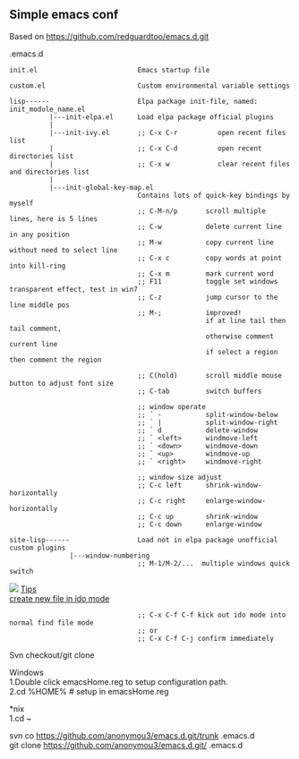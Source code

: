 ## Simple emacs conf ##

Based on https://github.com/redguardtoo/emacs.d.git

.emacs.d

    init.el                         Emacs startup file

    custom.el                       Custom environmental variable settings

    lisp------                      Elpa package init-file, named: init_module_name.el
              |---init-elpa.el      Load elpa package official plugins
              |
              |---init-ivy.el       ;; C-x C-r          open recent files list
              |                     ;; C-x C-d          open recent directories list
              |                     ;; C-x w            clear recent files and directories list
              |
              |---init-global-key-map.el
                                    Contains lots of quick-key bindings by myself
                                    ;; C-M-n/p       scroll multiple lines, here is 5 lines
                                    ;; C-w           delete current line in any position
                                    ;; M-w           copy current line without need to select line
                                    ;; C-x c         copy words at point into kill-ring
                                    ;; C-x m         mark current word
                                    ;; F11           toggle set windows transparent effect, test in win7
                                    ;; C-z           jump cursor to the line middle pos
                                    ;; M-;           improved!
                                                     if at line tail then tail comment,
                                                     otherwise comment current line
                                                     if select a region then comment the region
                                       
                                    ;; C(hold)       scroll middle mouse button to adjust font size
                                    ;; C-tab         switch buffers

                                    ;; window operate
                                    ;; ` -           split-window-below
                                    ;; ` |           split-window-right
                                    ;; ` d           delete-window
                                    ;; ` <left>      windmove-left
                                    ;; ` <down>      windmove-down
                                    ;; ` <up>        windmove-up
                                    ;; ` <right>     windmove-right

                                    ;; window size adjust
                                    ;; C-c left      shrink-window-horizontally
                                    ;; C-c right     enlarge-window-horizontally
                                    ;; C-c up        shrink-window
                                    ;; C-c down      enlarge-window

    site-lisp------                 Load not in elpa package unofficial custom plugins
                   |---window-numbering
                                    ;; M-1/M-2/...  multiple windows quick switch

![](https://camo.githubusercontent.com/50e03755d1c1b7eb1f79fd9552c7e764c0331cc3/687474703a2f2f69636f6e732e69636f6e617263686976652e636f6d2f69636f6e732f686f70737461727465722f736f66742d7363726170732f33322f427574746f6e2d5761726e696e672d69636f6e2e706e67)
[Tips  
create new file in ido mode](http://stackoverflow.com/questions/5138110/emacs-create-new-file-with-ido-enabled)

                                    ;; C-x C-f C-f kick out ido mode into normal find file mode
                                    ;; or
                                    ;; C-x C-f C-j confirm immediately

Svn checkout/git clone  

Windows  
1.Double click emacsHome.reg to setup configuration path.  
2.cd %HOME% # setup in emacsHome.reg

*nix  
1.cd ~

svn co https://github.com/anonymou3/emacs.d.git/trunk .emacs.d  
git clone https://github.com/anonymou3/emacs.d.git/ .emacs.d